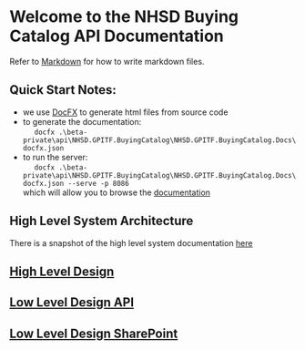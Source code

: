 # Welcome to the NHSD Buying Catalog API Documentation
Refer to [Markdown](http://daringfireball.net/projects/markdown/) for how to write markdown files.

## Quick Start Notes:
* we use [DocFX](https://dotnet.github.io/docfx/index.html) to generate html files from source code
* to generate the documentation:  
&nbsp;&nbsp;&nbsp;&nbsp;  `docfx .\beta-private\api\NHSD.GPITF.BuyingCatalog\NHSD.GPITF.BuyingCatalog.Docs\docfx.json`
* to run the server:  
&nbsp;&nbsp;&nbsp;&nbsp;  `docfx .\beta-private\api\NHSD.GPITF.BuyingCatalog\NHSD.GPITF.BuyingCatalog.Docs\docfx.json --serve -p 8086`  
which will allow you to browse the [documentation](http://localhost:8086/index.html)

## High Level System Architecture
There is a snapshot of the high level system documentation [here](articles/SystemArchitecture.md)

## [High Level Design](articles/BuyingCatalog-HLD.md)

## [Low Level Design API](articles/BuyingCatalog-LLD-API.md)

## [Low Level Design SharePoint](articles/BuyingCatalog-LLD-SharePoint.md)

